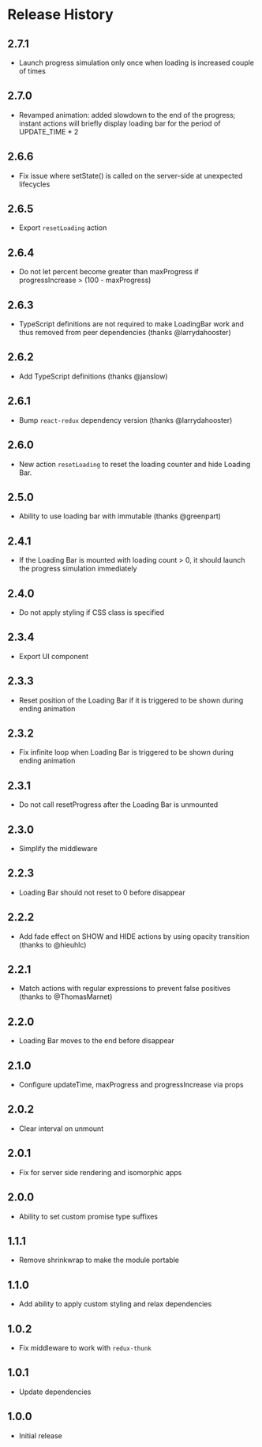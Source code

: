 # Release History

## 2.7.1
   - Launch progress simulation only once when loading is increased couple of times

## 2.7.0
   - Revamped animation: added slowdown to the end of the progress; instant actions will briefly display loading bar for the period of UPDATE_TIME * 2

## 2.6.6
   - Fix issue where setState() is called on the server-side at unexpected lifecycles

## 2.6.5
   - Export `resetLoading` action

## 2.6.4
   - Do not let percent become greater than maxProgress if progressIncrease > (100 - maxProgress)

## 2.6.3
   - TypeScript definitions are not required to make LoadingBar work and thus removed from peer dependencies (thanks @larrydahooster)

## 2.6.2
   - Add TypeScript definitions (thanks @janslow)

## 2.6.1
   - Bump `react-redux` dependency version (thanks @larrydahooster)

## 2.6.0
   - New action `resetLoading` to reset the loading counter and hide Loading Bar.

## 2.5.0
   - Ability to use loading bar with immutable (thanks @greenpart)

## 2.4.1
   - If the Loading Bar is mounted with loading count > 0, it should launch the progress simulation immediately

## 2.4.0
   - Do not apply styling if CSS class is specified

## 2.3.4
   - Export UI component

## 2.3.3
   - Reset position of the Loading Bar if it is triggered to be shown during ending animation

## 2.3.2
   - Fix infinite loop when Loading Bar is triggered to be shown during ending animation

## 2.3.1
   - Do not call resetProgress after the Loading Bar is unmounted

## 2.3.0
   - Simplify the middleware

## 2.2.3
   - Loading Bar should not reset to 0 before disappear

## 2.2.2
   - Add fade effect on SHOW and HIDE actions by using opacity transition (thanks to @hieuhlc)

## 2.2.1
   - Match actions with regular expressions to prevent false positives (thanks to @ThomasMarnet)

## 2.2.0
   - Loading Bar moves to the end before disappear

## 2.1.0
   - Configure updateTime, maxProgress and progressIncrease via props

## 2.0.2
   - Clear interval on unmount

## 2.0.1
   - Fix for server side rendering and isomorphic apps

## 2.0.0
   - Ability to set custom promise type suffixes

## 1.1.1
   - Remove shrinkwrap to make the module portable

## 1.1.0
   - Add ability to apply custom styling and relax dependencies

## 1.0.2
   - Fix middleware to work with `redux-thunk`

## 1.0.1
   - Update dependencies

## 1.0.0
   - Initial release
